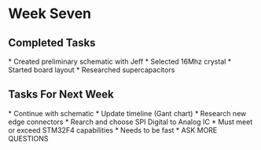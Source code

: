 <h1> Week Seven </h1>

<h2> Completed Tasks </h2>
* Created preliminary schematic with Jeff
* Selected 16Mhz crystal
* Started board layout
* Researched supercapacitors


<h2> Tasks For Next Week </h2>
* Continue with schematic
* Update timeline (Gant chart)
* Research new edge connectors
* Rearch and choose SPI Digital to Analog IC
 * Must meet or exceed STM32F4 capabilities
 * Needs to be fast
* ASK MORE QUESTIONS 
